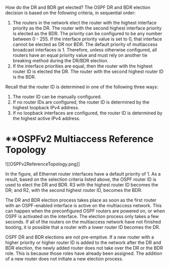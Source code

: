 How do the DR and BDR get elected? The OSPF DR and BDR election decision is based on the following criteria, in sequential order:

1. The routers in the network elect the router with the highest interface priority as the DR. The router with the second highest interface priority is elected as the BDR. The priority can be configured to be any number between 0 - 255. If the interface priority value is set to 0, that interface cannot be elected as DR nor BDR. The default priority of multiaccess broadcast interfaces is 1. Therefore, unless otherwise configured, all routers have an equal priority value and must rely on another tie breaking method during the DR/BDR election.
2. If the interface priorities are equal, then the router with the highest router ID is elected the DR. The router with the second highest router ID is the BDR.

Recall that the router ID is determined in one of the following three ways:

1. The router ID can be manually configured.
2. If no router IDs are configured, the router ID is determined by the highest loopback IPv4 address.
3. If no loopback interfaces are configured, the router ID is determined by the highest active IPv4 address.

# **OSPFv2 Multiaccess Reference Topology
![[OSPFv2ReferenceTopology.png]]

In the figure, all Ethernet router interfaces have a default priority of 1. As a result, based on the selection criteria listed above, the OSPF router ID is used to elect the DR and BDR. R3 with the highest router ID becomes the DR; and R2, with the second highest router ID, becomes the BDR.

The DR and BDR election process takes place as soon as the first router with an OSPF-enabled interface is active on the multiaccess network. This can happen when the preconfigured OSPF routers are powered on, or when OSPF is activated on the interface. The election process only takes a few seconds. If all of the routers on the multiaccess network have not finished booting, it is possible that a router with a lower router ID becomes the DR.

OSPF DR and BDR elections are not pre-emptive. If a new router with a higher priority or higher router ID is added to the network after the DR and BDR election, the newly added router does not take over the DR or the BDR role. This is because those roles have already been assigned. The addition of a new router does not initiate a new election process.